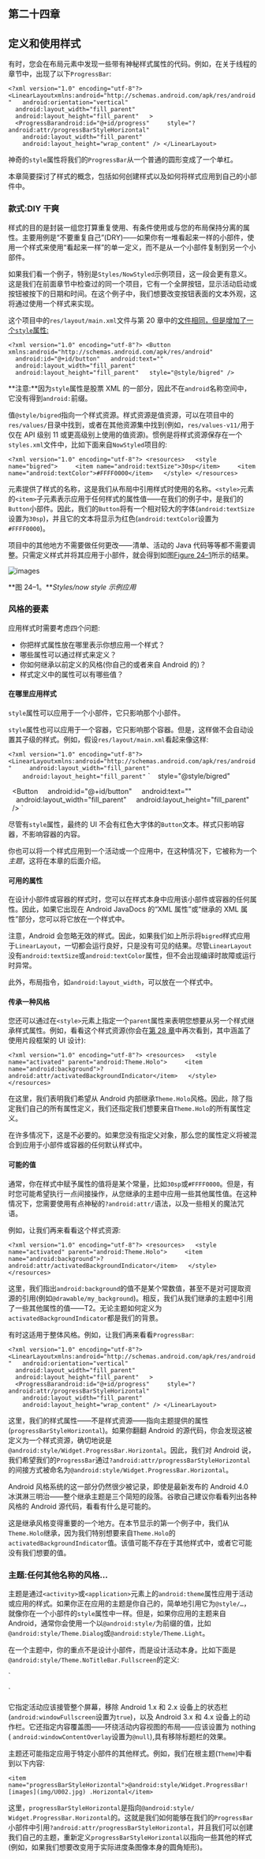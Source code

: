 ## 第二十四章

## 定义和使用样式

有时，您会在布局元素中发现一些带有神秘样式属性的代码。例如，在关于线程的章节中，出现了以下`ProgressBar`:

`<?xml version="1.0" encoding="utf-8"?>
<LinearLayoutxmlns:android="http://schemas.android.com/apk/res/android"
  android:orientation="vertical"
  android:layout_width="fill_parent"
  android:layout_height="fill_parent"
  >
  <ProgressBarandroid:id="@+id/progress"
    style="?android:attr/progressBarStyleHorizontal"
    android:layout_width="fill_parent"
    android:layout_height="wrap_content" />
</LinearLayout>`

神奇的`style`属性将我们的`ProgressBar`从一个普通的圆形变成了一个单杠。

本章简要探讨了样式的概念，包括如何创建样式以及如何将样式应用到自己的小部件中。

### 款式:DIY 干爽

样式的目的是封装一组您打算重复使用、有条件使用或与您的布局保持分离的属性。主要用例是“不要重复自己”(DRY)——如果你有一堆看起来一样的小部件，使用一个样式来使用“看起来一样”的单一定义，而不是从一个小部件复制到另一个小部件。

如果我们看一个例子，特别是`Styles/NowStyled`示例项目，这一段会更有意义。这是我们在前面章节中检查过的同一个项目，它有一个全屏按钮，显示活动启动或按钮被按下的日期和时间。在这个例子中，我们想要改变按钮表面的文本外观，这将通过使用一个样式来实现。

这个项目中的`res/layout/main.xml`文件与第 20 章中的[文件相同，但是增加了一个`style`属性:](20.html#ch20)

`<?xml version="1.0" encoding="utf-8"?>
<Button xmlns:android="http://schemas.android.com/apk/res/android"
  android:id="@+id/button"
  android:text=""
  android:layout_width="fill_parent"
  android:layout_height="fill_parent"
  style="@style/bigred"
/>`

**注意:**因为`style`属性是股票 XML 的一部分，因此不在`android`名称空间中，它没有得到`android:`前缀。

值`@style/bigred`指向一个样式资源。样式资源是值资源，可以在项目中的`res/values/`目录中找到，或者在其他资源集中找到(例如，`res/values-v11/`用于仅在 API 级别 11 或更高级别上使用的值资源)。惯例是将样式资源保存在一个`styles.xml`文件中，比如下面来自`NowStyled`项目的:

`<?xml version="1.0" encoding="utf-8"?>
<resources>
  <style name="bigred">
    <item name="android:textSize">30sp</item>
    <item name="android:textColor">#FFFF0000</item>
  </style>
</resources>`

元素提供了样式的名称，这是我们从布局中引用样式时使用的名称。`<style>`元素的`<item>`子元素表示应用于任何样式的属性值——在我们的例子中，是我们的`Button`小部件。因此，我们的`Button`将有一个相对较大的字体(`android:textSize`设置为`30sp`)，并且它的文本将显示为红色(`android:textColor`设置为`#FFFF0000`)。

项目中的其他地方不需要做任何更改——清单、活动的 Java 代码等等都不需要调整。只需定义样式并将其应用于小部件，就会得到如图[Figure 24–1](#fig_24_1)所示的结果。

![images](img/2401.jpg)

**图 24–1。***Styles/now style 示例应用*

### 风格的要素

应用样式时需要考虑四个问题:

*   你把样式属性放在哪里表示你想应用一个样式？
*   哪些属性可以通过样式来定义？
*   你如何继承以前定义的风格(你自己的或者来自 Android 的)？
*   样式定义中的属性可以有哪些值？

#### 在哪里应用样式

`style`属性可以应用于一个小部件，它只影响那个小部件。

`style`属性也可以应用于一个容器，它只影响那个容器。但是，这样做不会自动设置其子级的样式。例如，假设`res/layout/main.xml`看起来像这样:

`<?xml version="1.0" encoding="utf-8"?>
<LinearLayoutxmlns:android="http://schemas.android.com/apk/res/android"
    android:layout_width="fill_parent"
    android:layout_height="fill_parent"` `    style="@style/bigred"
>
  <Button
    android:id="@+id/button"
    android:text=""
    android:layout_width="fill_parent"
    android:layout_height="fill_parent"
  />
</LinearLayout>`

尽管有`style`属性，最终的 UI 不会有红色大字体的`Button`文本。样式只影响容器，不影响容器的内容。

你也可以将一个样式应用到一个活动或一个应用中，在这种情况下，它被称为一个*主题*，这将在本章的后面介绍。

#### 可用的属性

在设计小部件或容器的样式时，您可以在样式本身中应用该小部件或容器的任何属性。因此，如果它出现在 Android JavaDocs 的“XML 属性”或“继承的 XML 属性”部分，您可以将它放在一个样式中。

注意，Android 会忽略无效的样式。因此，如果我们如上所示将`bigred`样式应用于`LinearLayout`，一切都会运行良好，只是没有可见的结果。尽管`LinearLayout`没有`android:textSize`或`android:textColor`属性，但不会出现编译时故障或运行时异常。

此外，布局指令，如`android:layout_width`，可以放在一个样式中。

#### 传承一种风格

您还可以通过在`<style>`元素上指定一个`parent`属性来表明您想要从另一个样式继承样式属性。例如，看看这个样式资源(你会在[第 28 章](28.html#ch28)中再次看到，其中涵盖了使用片段框架的 UI 设计):

`<?xml version="1.0" encoding="utf-8"?>
<resources>
  <style name="activated" parent="android:Theme.Holo">
    <item name="android:background">?android:attr/activatedBackgroundIndicator</item>
  </style>
</resources>`

在这里，我们表明我们希望从 Android 内部继承`Theme.Holo`风格。因此，除了指定我们自己的所有属性定义，我们还指定我们想要来自`Theme.Holo`的所有属性定义。

在许多情况下，这是不必要的。如果您没有指定父对象，那么您的属性定义将被混合到应用于小部件或容器的任何默认样式中。

#### 可能的值

通常，你在样式中赋予属性的值将是某个常量，比如`30sp`或`#FFFF0000`。但是，有时您可能希望执行一点间接操作，从您继承的主题中应用一些其他属性值。在这种情况下，您需要使用有点神秘的`?android:attr/`语法，以及一些相关的魔法咒语。

例如，让我们再来看看这个样式资源:

`<?xml version="1.0" encoding="utf-8"?>
<resources>
  <style name="activated" parent="android:Theme.Holo">
    <item name="android:background">?android:attr/activatedBackgroundIndicator</item>
  </style>
</resources>`

这里，我们指出`android:background`的值不是某个常数值，甚至不是对可提取资源的引用(例如`@drawable/my_background`)。相反，我们从我们继承的主题中引用了一些其他属性的值——T2。无论主题如何定义为`activatedBackgroundIndicator`都是我们的背景。

有时这适用于整体风格。例如，让我们再来看看`ProgressBar`:

`<?xml version="1.0" encoding="utf-8"?>
<LinearLayoutxmlns:android="http://schemas.android.com/apk/res/android"
  android:orientation="vertical"
  android:layout_width="fill_parent"
  android:layout_height="fill_parent"
  >
  <ProgressBarandroid:id="@+id/progress"
    style="?android:attr/progressBarStyleHorizontal"
    android:layout_width="fill_parent"
    android:layout_height="wrap_content" />
</LinearLayout>`

这里，我们的样式属性——不是样式资源——指向主题提供的属性(`progressBarStyleHorizontal`)。如果你翻翻 Android 的源代码，你会发现这被定义为一个样式资源，确切地说是`@android:style/Widget.ProgressBar.Horizontal`。因此，我们对 Android 说，我们希望我们的`ProgressBar`通过`?android:attr/progressBarStyleHorizontal`的间接方式被命名为`@android:style/Widget.ProgressBar.Horizontal`。

Android 风格系统的这一部分仍然很少被记录，即使是最新发布的 Android 4.0 冰淇淋三明治——整个继承主题是三个简短的段落。谷歌自己建议你看看列出各种风格的 Android 源代码，看看有什么是可能的。

这是继承风格变得重要的一个地方。在本节显示的第一个例子中，我们从`Theme.Holo`继承，因为我们特别想要来自`Theme.Holo`的 `activatedBackgroundIndicator`值。该值可能不存在于其他样式中，或者它可能没有我们想要的值。

### 主题:任何其他名称的风格…

主题是通过`<activity>`或`<application>`元素上的`android:theme`属性应用于活动或应用的样式。如果你正在应用的主题是你自己的，简单地引用它为`@style/…`，就像你在一个小部件的`style`属性中一样。但是，如果你应用的主题来自 Android，通常你会使用一个以`@android:style/`为前缀的值，比如`@android:style/Theme.Dialog`或`@android:style/Theme.Light`。

在一个主题中，你的重点不是设计小部件，而是设计活动本身。比如下面是`@android:style/Theme.NoTitleBar.Fullscreen`的定义:

`<!-- Variant of the default (dark) theme that has no title bar and
 fills the entire screen -->
<style name="Theme.NoTitleBar.Fullscreen">
  <item name="android:windowFullscreen">true</item>
  <item name="android:windowContentOverlay">@null</item>
</style>`

它指定活动应该接管整个屏幕，移除 Android 1.x 和 2.x 设备上的状态栏(`android:windowFullscreen`设置为`true`)，以及 Android 3.x 和 4.x 设备上的动作栏。它还指定内容覆盖图——环绕活动内容视图的布局——应该设置为 nothing ( `android:windowContentOverlay`设置为`@null`),具有移除标题栏的效果。

主题还可能指定应用于特定小部件的其他样式。例如，我们在根主题(`Theme`)中看到以下内容:

`<item name="progressBarStyleHorizontal">@android:style/Widget.ProgressBar![images](img/U002.jpg)
.Horizontal</item>`

这里，`progressBarStyleHorizontal`是指向`@android:style/ Widget.ProgressBar.Horizontal`的。这就是我们如何能够在我们的`ProgressBar`小部件中引用`?android:attr/progressBarStyleHorizontal`，并且我们可以创建我们自己的主题，重新定义`progressBarStyleHorizontal`以指向一些其他的样式(例如，如果我们想要改变用于实际进度条图像本身的圆角矩形)。